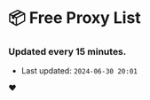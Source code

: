 # :package: Free Proxy List
### Updated every 15 minutes.

- Last updated: `2024-06-30 20:01`

:heart:
